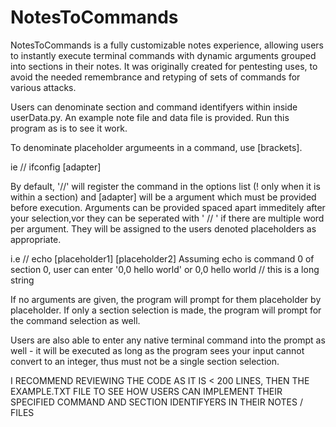 # NotesToCommands
NotesToCommands is a fully customizable notes experience, allowing users to instantly execute terminal commands with dynamic arguments grouped into sections in their notes. It was originally created for pentesting uses, to avoid the needed remembrance and retyping of sets of commands for various attacks.

Users can denominate section and command identifyers within inside userData.py. An example note file and data file is provided. Run this program as is to see it work.

To denominate placeholder argumeents in a command, use [brackets].

 ie // ifconfig [adapter]

 By default, '//' will register the command in the options list (! only when it is within a section) and [adapter] will be a argument which must be provided before execution. Arguments can be provided spaced apart immeditely after your selection,vor they can be seperated with ' // ' if there are multiple word per argument. They will be assigned to the users denoted placeholders as appropriate.

 i.e // echo [placeholder1] [placeholder2]
 Assuming echo is command 0 of section 0, user can enter '0,0 hello world' or 0,0 hello world // this is a long string

If no arguments are given, the program will prompt for them placeholder by placeholder. If only a section selection is made, the program will prompt for the command selection as well.
 
Users are also able to enter any native terminal command into the prompt as well - it will be executed as long as the program sees your input cannot convert to an integer, thus must not be a single section selection.

I RECOMMEND REVIEWING THE CODE AS IT IS < 200 LINES, THEN THE EXAMPLE.TXT FILE TO SEE HOW USERS CAN IMPLEMENT THEIR SPECIFIED COMMAND AND SECTION IDENTIFYERS IN THEIR NOTES / FILES


